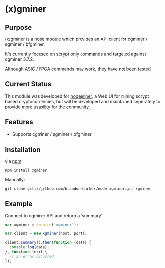 (x)gminer
============

## Purpose

(x)gminer is a node module which provides an API client for cgminer / sgminer / bfgminer.

It's currently focused on scrypt only commands and targeted against cgminer 3.7.2. 

Although ASIC / FPGA commands may work, they have not been tested

## Current Status

This module was developed for [nodeminer](https://github.com/brandon-barker/nodeminer), a Web UI for mining scrypt based cryptocurrencies, but will be developed and maintained seperately to provide more usability for the community.

## Features

* Supports cgminer / sgminer / bfgminer

## Installation

via [npm](http://github.com/isaacs/npm):
```
npm install xgminer
```
Manually:
```
git clone git://github.com/brandon-barker/node-xgminer.git xgminer
```

## Example

Connect to cgminer API and return a 'summary'
```javascript
var xgminer = require('xgminer');

var client = new xgminer(host, port);

client.summary().then(function (data) {
  console.log(data);
}, function (err) {
  // an error occurred
});
```
